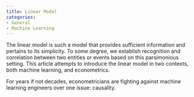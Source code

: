 ```yaml
---
title: Linear Model
categories:
- General
- Machine Learning
---
```


The linear model is such a model that provides sufficient information and pertains to its simplicity. To some degree, we establish recognition and correlation between two entities or events based on this parsimonious setting. This article attempts to introduce the linear model in two contexts, both machine learning, and econometrics.

For years if not decades, econometricians are fighting against machine learning engineers over one issue: causality.  

